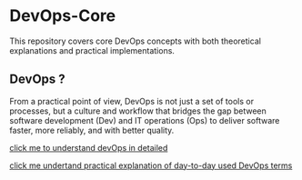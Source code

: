 # DevOps-Core
This repository covers core DevOps concepts with both theoretical explanations and practical implementations.

## DevOps ?
From a practical point of view, DevOps is not just a set of tools or processes, but a culture and workflow that bridges the gap between software development (Dev) and IT operations (Ops) to deliver software faster, more reliably, and with better quality. 

[click me to understand devOps in detailed](Docs/Docs.md)

[click me undertand practical explanation of day-to-day used DevOps terms](day-to-day-used-DevOps-terms.md)

